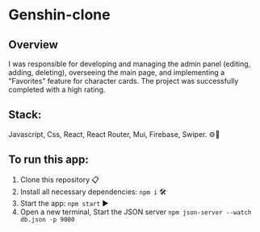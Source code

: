 # Genshin-clone

## Overview

I was responsible for developing and managing the admin panel (editing, adding, deleting), overseeing the main
page, and implementing a "Favorites" feature for character cards. The project was successfully completed with a
high rating.

## Stack:

Javascript, Css, React, React Router, Mui, Firebase, Swiper. ⚙️🔧

## To run this app:

1. Clone this repository 📋
2. Install all necessary dependencies: `npm i` 🛠️
3. Start the app: `npm start` ▶️
4. Open a new terminal, Start the JSON server `npm json-server --watch db.json -p 9000`

